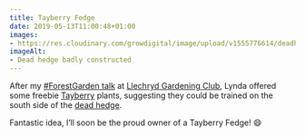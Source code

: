 ```yaml
---
title: Tayberry Fedge
date: 2019-05-13T11:00:48+01:00
images: 
- https://res.cloudinary.com/growdigital/image/upload/v1555776614/deadhedge-39D0EDB7.jpg
imageAlt: 
- Dead hedge badly constructed
---
```


After my [#ForestGarden talk](https://www.forestgarden.wales/talks/ldgc/) at [Llechryd Gardening Club](https://www.facebook.com/LlechrydDGC/), Lynda offered some freebie [Tayberry](https://en.wikipedia.org/wiki/Tayberry) plants, suggesting they could be trained on the south side of the [dead hedge](https://www.forestgarden.wales/blog/dead-hedging-forest-garden/).

Fantastic idea, I’ll soon be the proud owner of a Tayberry Fedge! 😄
